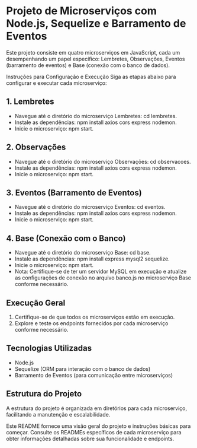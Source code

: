 # Projeto de Microserviços com Node.js, Sequelize e Barramento de Eventos

Este projeto consiste em quatro microserviços em JavaScript, cada um desempenhando um papel específico: Lembretes, Observações, Eventos (barramento de eventos) e Base (conexão com o banco de dados).

Instruções para Configuração e Execução
Siga as etapas abaixo para configurar e executar cada microserviço:

## 1. Lembretes
- Navegue até o diretório do microserviço Lembretes: cd lembretes.
- Instale as dependências: npm install axios cors express nodemon.
- Inicie o microserviço: npm start.

## 2. Observações
- Navegue até o diretório do microserviço Observações: cd observacoes.
- Instale as dependências: npm install axios cors express nodemon.
- Inicie o microserviço: npm start.

## 3. Eventos (Barramento de Eventos)
- Navegue até o diretório do microserviço Eventos: cd eventos.
- Instale as dependências: npm install axios cors express nodemon.
- Inicie o microserviço: npm start.

## 4. Base (Conexão com o Banco)
- Navegue até o diretório do microserviço Base: cd base.
- Instale as dependências: npm install express mysql2 sequelize.
- Inicie o microserviço: npm start.
- Nota: Certifique-se de ter um servidor MySQL em execução e atualize as configurações de conexão no arquivo banco.js no microserviço Base conforme necessário.

## Execução Geral
1. Certifique-se de que todos os microserviços estão em execução.
2. Explore e teste os endpoints fornecidos por cada microserviço conforme necessário.

## Tecnologias Utilizadas
- Node.js
- Sequelize (ORM para interação com o banco de dados)
- Barramento de Eventos (para comunicação entre microserviços)

## Estrutura do Projeto
A estrutura do projeto é organizada em diretórios para cada microserviço, facilitando a manutenção e escalabilidade.

Este README fornece uma visão geral do projeto e instruções básicas para começar. Consulte os READMEs específicos de cada microserviço para obter informações detalhadas sobre sua funcionalidade e endpoints.

